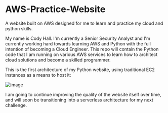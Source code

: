 # AWS-Practice-Website
A website built on AWS designed for me to learn and practice my cloud and python skills.

My name is Cody Hall. I'm currently a Senior Security Analyst and I'm currently working hard towards learning AWS and Python with the full intention of becoming a Cloud Engineer. This repo will contain the Python code that I am running on various AWS services to learn how to architect cloud solutions and become a skilled programmer.

This is the first architecture of my Python website, using traditional EC2 instances as a means to host it:

![image](https://user-images.githubusercontent.com/81120563/113494582-ba89b100-94a6-11eb-927a-6635075b392d.png)


I am going to continue improving the quality of the website itself over time, and will soon be transitioning into a serverless architecture for my next challenge.

